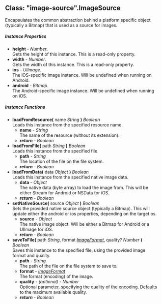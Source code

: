 ﻿## Class: "image-source".ImageSource  
Encapsulates the common abstraction behind a platform specific object (typically a Bitmap) that is used as a source for images.

##### Instance Properties
 - **height** - _Number_.    
  Gets the height of this instance. This is a read-only property.
 - **width** - _Number_.    
  Gets the width of this instance. This is a read-only property.
 - **ios** - _UIImage_.    
  The iOS-specific image instance. Will be undefined when running on Android.
 - **android** - _Bitmap_.    
  The Android-specific image instance. Will be undefined when running on iOS.

##### Instance Functions
 - **loadFromResource(** name _String_ **)** _Boolean_  
     Loads this instance from the specified resource name.
   - **name** - _String_  
     The name of the resource (without its extension).
   - _**return**_ - _Boolean_
 - **loadFromFile(** path _String_ **)** _Boolean_  
     Loads this instance from the specified file.
   - **path** - _String_  
     The location of the file on the file system.
   - _**return**_ - _Boolean_
 - **loadFromData(** data _Object_ **)** _Boolean_  
     Loads this instance from the specified native image data.
   - **data** - _Object_  
     The native data (byte array) to load the image from. This will be either Stream for Android or NSData for iOS.
   - _**return**_ - _Boolean_
 - **setNativeSource(** source _Object_ **)** _Boolean_  
     Sets the provided native source object (typically a Bitmap).
This will update either the android or ios properties, depending on the target os.
   - **source** - _Object_  
     The native image object. Will be either a Bitmap for Android or a UIImage for iOS.
   - _**return**_ - _Boolean_
 - **saveToFile(** path _String_, format [_ImageFormat_](../image-source/ImageFormat.md), quality? _Number_ **)** _Boolean_  
     Saves this instance to the specified file, using the provided image format and quality.
   - **path** - _String_  
     The path of the file on the file system to save to.
   - **format** - [_ImageFormat_](../image-source/ImageFormat.md)  
     The format (encoding) of the image.
   - **quality** - _(optional)_ - _Number_  
     Optional parameter, specifying the quality of the encoding. Defaults to the maximum available quality.
   - _**return**_ - _Boolean_